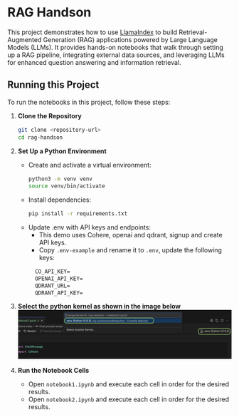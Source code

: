 # RAG Handson
This project demonstrates how to use [LlamaIndex](https://github.com/jerryjliu/llama_index) to build Retrieval-Augmented Generation (RAG) applications powered by Large Language Models (LLMs). It provides hands-on notebooks that walk through setting up a RAG pipeline, integrating external data sources, and leveraging LLMs for enhanced question answering and information retrieval.

## Running this Project

To run the notebooks in this project, follow these steps:

1. **Clone the Repository**
    ```bash
    git clone <repository-url>
    cd rag-handson
    ```

2. **Set Up a Python Environment**
    - Create and activate a virtual environment:
      ```bash
      python3 -m venv venv
      source venv/bin/activate
      ```
    - Install dependencies:
      ```bash
      pip install -r requirements.txt
      ```
    - Update .env with API keys and endpoints:
      - This demo uses Cohere, openai and qdrant, signup and create API keys.
      - Copy `.env-example` and rename it to `.env`, update the following keys:
      ```
        CO_API_KEY=
        OPENAI_API_KEY=
        QDRANT_URL=
        QDRANT_API_KEY= 
      ```

3. **Select the python kernel as shown in the image below**
    ![alt text](image.png)

4. **Run the Notebook Cells**
    - Open `notebook1.ipynb` and execute each cell in order for the desired results.
    - Open `notebook2.ipynb` and execute each cell in order for the desired results.
